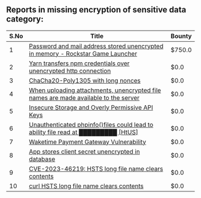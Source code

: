 ## Reports in missing encryption of sensitive data category:
| S.No | Title | Bounty |
| ---- | ----- | ------ |
| 1 | [Password and mail address stored unencrypted in memory - Rockstar Game Launcher](https://hackerone.com/reports/1128357) | $750.0 |
| 2 | [Yarn transfers npm credentials over unencrypted http connection](https://hackerone.com/reports/640904) | $0.0 |
| 3 | [ChaCha20-Poly1305 with long nonces](https://hackerone.com/reports/506040) | $0.0 |
| 4 | [When uploading attachments, unencrypted file names are made available to the server](https://hackerone.com/reports/1206799) | $0.0 |
| 5 | [Insecure Storage and Overly Permissive API Keys](https://hackerone.com/reports/1283575) | $0.0 |
| 6 | [Unauthenticated phpinfo()files could lead to ability file read at █████████  [HtUS]](https://hackerone.com/reports/1794884) | $0.0 |
| 7 | [Waketime Payment Gateway Vulnerability](https://hackerone.com/reports/2097517) | $0.0 |
| 8 | [App stores client secret unencrypted in database](https://hackerone.com/reports/1994328) | $0.0 |
| 9 | [CVE-2023-46219: HSTS long file name clears contents](https://hackerone.com/reports/2236133) | $0.0 |
| 10 | [curl HSTS long file name clears contents ](https://hackerone.com/reports/2279759) | $0.0 |